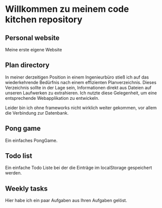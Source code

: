 # Willkommen zu meinem code kitchen repository

## Personal website

Meine erste eigene Website

## Plan directory

In meiner derzeitigen Position in einem Ingenieurbüro stieß ich auf das wiederkehrende Bedürfnis nach einem effizienten Planverzeichnis. Dieses Verzeichnis sollte in der Lage sein, Informationen direkt aus Dateien auf unseren Laufwerken zu extrahieren. Ich nutzte diese Gelegenheit, um eine entsprechende Webapplikation zu entwickeln.

Leider bin ich ohne frameworks nicht wirklich weiter gekommen, vor allem die Verbindung zur Datenbank.

## Pong game

Ein einfaches PongGame.

## Todo list

Ein einfache Todo Liste bei der die Einträge im localStorage gespeichert werden.

## Weekly tasks

Hier habe ich ein paar Aufgaben aus Ihren Aufgaben gelöst.